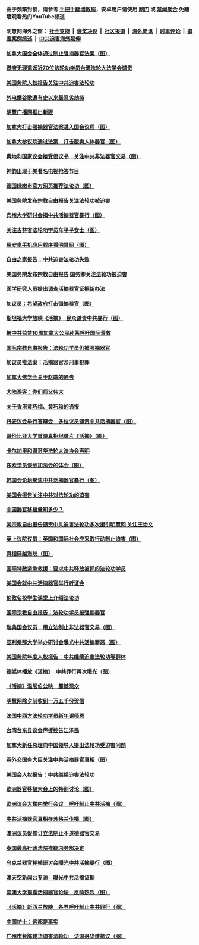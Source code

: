 #### 由于频繁封锁，请参考 [手把手翻墙教程](https://github.com/gfw-breaker/guides/wiki/)，安卓用户请使用 [网门](https://github.com/gfw-breaker/bn-android/blob/master/ogate.md?t=05260809) 或 [禁闻聚合](https://github.com/gfw-breaker/bn-android) 免翻墙观看热门YouTube频道 

#### 明慧网海外之窗：&nbsp;[社会支持](140.md?t=05260809) &nbsp;|&nbsp; [褒奖决议](282.md?t=05260809) &nbsp;|&nbsp; [社区报道](91.md?t=05260809) &nbsp;|&nbsp; [海外简讯](245.md?t=05260809) &nbsp;|&nbsp; [时事评论](251.md?t=05260809) &nbsp;|&nbsp; [迫害案例综述](328.md?t=05260809) &nbsp;|&nbsp; [中共迫害海外延伸](236.md?t=05260809) 

#### [加拿大国会全体通过制止强摘器官法案（图）](../pages/245/385804.md?t=05260809) 

#### [港府无理遣返近70位法轮功学员台湾法轮大法学会谴责](../pages/245/385663.md?t=05260809) 

#### [美国务院人权报告关注中共迫害法轮功](../pages/245/383923.md?t=05260809) 

#### [外电爆谷歌遭有史以来最恶劣劫持](../pages/245/377269.md?t=05260809) 

#### [明慧广播网推出新版](../pages/245/377179.md?t=05260809) 

#### [加拿大打击强摘器官法案进入国会议程（图）](../pages/245/376558.md?t=05260809) 

#### [加拿大参议院通过法案　打击贩卖人体器官（图）](../pages/245/376340.md?t=05260809) 

#### [奥地利国家议会接受倡议书　关注中共非法器官交易（图）](../pages/245/374450.md?t=05260809) 

#### [神韵出现于美著名电视抢答节目](../pages/245/373890.md?t=05260809) 

#### [德国绿嫩市官方网页推荐法轮功（图）](../pages/245/373870.md?t=05260809) 

#### [美国务院发布宗教自由报告关注法轮功被迫害](../pages/245/368219.md?t=05260809) 

#### [宾州大学研讨会揭中共活摘器官暴行（图）](../pages/245/364359.md?t=05260809) 

#### [关注吉林省法轮功学员车平平女士（图）](../pages/245/361778.md?t=05260809) 

#### [用安卓手机应用程序看明慧网（图）](../pages/245/353679.md?t=05260809) 

#### [自由之家报告：中共迫害法轮功失败](../pages/245/352914.md?t=05260809) 

#### [美国务院发布宗教自由报告 国务卿关注法轮功被迫害](../pages/245/352581.md?t=05260809) 

#### [医学研究人员提出调查活摘器官证据新办法](../pages/245/349164.md?t=05260809) 

#### [加议员：希望政府打击强摘器官（图）](../pages/245/348742.md?t=05260809) 

#### [斯坦福大学放映《活摘》　民众谴责中共暴行（图）](../pages/245/348695.md?t=05260809) 

#### [被中共监禁10周加拿大公民孙茜呼吁国际营救](../pages/245/346830.md?t=05260809) 

#### [国际宗教自由报告：法轮功学员仍被强摘器官](../pages/245/346264.md?t=05260809) 

#### [加议员推法案：活摘器官涉刑事犯罪](../pages/245/345691.md?t=05260809) 

#### [加拿大佛学会关于赵端的通告](../pages/245/344995.md?t=05260809) 

#### [大陆游客：你们师父伟大](../pages/245/345076.md?t=05260809) 

#### [关于香港黄巧梅、黄巧玲的通报](../pages/245/344013.md?t=05260809) 

#### [丹麦议会举行答辩会　多位议员谴责中共活摘器官（图）](../pages/245/338901.md?t=05260809) 

#### [哥伦比亚大学首映真相纪录片《活摘》（图）](../pages/245/338573.md?t=05260809) 

#### [卡尔加里和温哥华法轮大法协会声明](../pages/245/337877.md?t=05260809) 

#### [东欧学员谈参加法会的体会（图）](../pages/245/337572.md?t=05260809) 

#### [韩国会论坛聚焦中共活摘器官暴行（图）](../pages/245/336378.md?t=05260809) 

#### [美国会报告关注中共对法轮功的迫害](../pages/245/336037.md?t=05260809) 

#### [中国器官移植量知多少？](../pages/245/335230.md?t=05260809) 

#### [美宗教自由报告谴责中共迫害法轮功多次援引明慧网 关注王治文](../pages/245/332811.md?t=05260809) 

#### [英上议院议员：英国和国际社会应采取行动制止迫害（图）](../pages/245/331105.md?t=05260809) 

#### [真相穿越海峡（图）](../pages/245/330941.md?t=05260809) 

#### [国际特赦紧急救援：要求中共释放被抓的法轮功学员](../pages/245/330548.md?t=05260809) 

#### [美国会就中共活摘器官举行听证会](../pages/245/330507.md?t=05260809) 

#### [伦敦名校学生课堂上介绍法轮功](../pages/245/329590.md?t=05260809) 

#### [国际宗教自由报告：法轮功学员被强摘器官](../pages/245/327469.md?t=05260809) 

#### [瑞典国会议员：用立法制止非法器官交易（图）](../pages/245/327391.md?t=05260809) 

#### [亚利桑那大学举办研讨会曝光中共活摘罪恶（图）](../pages/245/326761.md?t=05260809) 

#### [美国务院年度人权报告：中共继续迫害法轮功等群体](../pages/245/326697.md?t=05260809) 

#### [德媒体播放《活摘》　中共罪行再次曝光（图）](../pages/245/324655.md?t=05260809) 

#### [《活摘》温尼伯公映　震撼观众](../pages/245/324614.md?t=05260809) 

#### [明慧网除夕前收到一万五千份贺信](../pages/245/323546.md?t=05260809) 

#### [法国中西方法轮功学员新年谢师恩](../pages/245/323447.md?t=05260809) 

#### [台湾台东县议会声援控告江泽民](../pages/245/322922.md?t=05260809) 

#### [加拿大新任总理向中国领导人提出法轮功受迫害问题](../pages/245/320263.md?t=05260809) 

#### [英外交国务大臣关注中共活摘器官真相（图）](../pages/245/319533.md?t=05260809) 

#### [美国会人权报告：中共继续迫害法轮功](../pages/245/317412.md?t=05260809) 

#### [欧洲器官移植大会上的特别讨论（图）](../pages/245/316126.md?t=05260809) 

#### [欧洲议会大楼内举行会议　呼吁制止中共活摘（图）](../pages/245/316013.md?t=05260809) 

#### [中共活摘器官真相在苏格兰传播（图）](../pages/245/315254.md?t=05260809) 

#### [澳洲议员促修订立法制止不道德器官交易](../pages/245/314162.md?t=05260809) 

#### [泰国最高行政法院推翻内务部决定](../pages/245/313724.md?t=05260809) 

#### [乌克兰器官移植研讨会曝光中共活摘暴行（图）](../pages/245/312675.md?t=05260809) 

#### [澳天空新闻台专访　曝光中共活摘证据](../pages/245/312331.md?t=05260809) 

#### [南澳大学揭露活摘器官论坛　反响热烈（图）](../pages/245/311913.md?t=05260809) 

#### [《活摘》新西兰放映　各界呼吁制止中共罪行（图）](../pages/245/311871.md?t=05260809) 

#### [中国护士：这都是事实](../pages/245/311692.md?t=05260809) 

#### [广州市长陈建华迫害法轮功　访温哥华遭抗议（图）](../pages/245/311028.md?t=05260809) 

